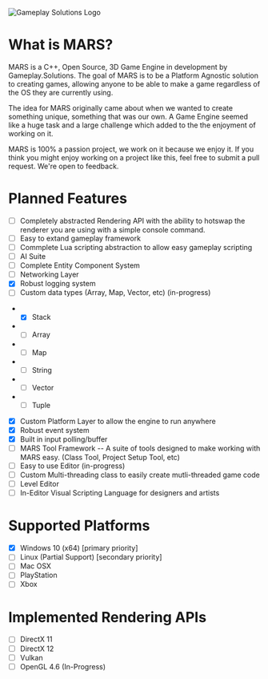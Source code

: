 ![Gameplay Solutions Logo](http://gameplay.solutions/wp-content/uploads/2017/11/GSLogo_large-300x169.png)
# What is MARS?
MARS is a C++, Open Source, 3D Game Engine in development by Gameplay.Solutions. 
The goal of MARS is to be a Platform Agnostic solution to creating games, allowing anyone to be able to make a game regardless of the OS they are currently using.

The idea for MARS originally came about when we wanted to create something unique, something that was our own. 
A Game Engine seemed like a huge task and a large challenge which added to the the enjoyment of working on it.

MARS is 100% a passion project, we work on it because we enjoy it. If you think you might enjoy working on a project like this, feel free
to submit a pull request. We're open to feedback.

# Planned Features
- [ ] Completely abstracted Rendering API with the ability to hotswap the renderer you are using with a simple console command.
- [ ] Easy to extand gameplay framework
- [ ] Commplete Lua scripting abstraction to allow easy gameplay scripting
- [ ] AI Suite
- [ ] Complete Entity Component System
- [ ] Networking Layer
- [x] Robust logging system
- [ ] Custom data types (Array, Map, Vector, etc) (in-progress)
-  - [x] Stack
-  - [ ] Array
-  - [ ] Map
-  - [ ] String
-  - [ ] Vector
-  - [ ] Tuple
- [x] Custom Platform Layer to allow the engine to run anywhere
- [x] Robust event system
- [x] Built in input polling/buffer
- [ ] MARS Tool Framework -- A suite of tools designed to make working with MARS easy. (Class Tool, Project Setup Tool, etc)
- [ ] Easy to use Editor (in-progress)
- [ ] Custom Multi-threading class to easily create mutli-threaded game code
- [ ] Level Editor
- [ ] In-Editor Visual Scripting Language for designers and artists

# Supported Platforms
 - [x] Windows 10 (x64) [primary priority]
 - [ ] Linux (Partial Support) [secondary priority]
 - [ ] Mac OSX
 - [ ] PlayStation
 - [ ] Xbox

# Implemented Rendering APIs
- [ ] DirectX 11
- [ ] DirectX 12
- [ ] Vulkan
- [ ] OpenGL 4.6 (In-Progress)
